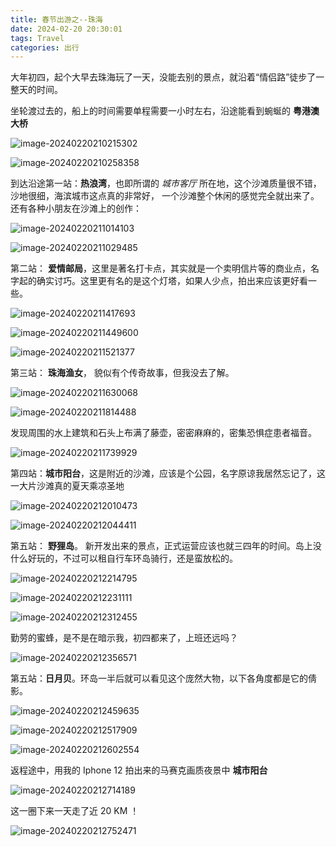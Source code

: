 ```yaml
---
title: 春节出游之--珠海
date: 2024-02-20 20:30:01
tags: Travel
categories: 出行 
---
```


大年初四，起个大早去珠海玩了一天，没能去别的景点，就沿着“情侣路”徒步了一整天的时间。



坐轮渡过去的，船上的时间需要单程需要一小时左右，沿途能看到蜿蜒的 **粤港澳大桥**

![image-20240220210215302](春节出游之-珠海/image-20240220210215302.png)

![image-20240220210258358](春节出游之-珠海/image-20240220210258358.png)

到达沿途第一站：**热浪湾**，也即所谓的 *城市客厅* 所在地，这个沙滩质量很不错，沙地很细，海滨城市这点真的非常好， 一个沙滩整个休闲的感觉完全就出来了。还有各种小朋友在沙滩上的创作：

![image-20240220211014103](春节出游之-珠海/image-20240220211014103.png)

![image-20240220211029485](春节出游之-珠海/image-20240220211029485.png)

第二站： **爱情邮局**，这里是著名打卡点，其实就是一个卖明信片等的商业点，名字起的确实讨巧。这里更有名的是这个灯塔，如果人少点，拍出来应该更好看一些。

![image-20240220211417693](春节出游之-珠海/image-20240220211417693.png)

![image-20240220211449600](春节出游之-珠海/image-20240220211449600.png)

![image-20240220211521377](春节出游之-珠海/image-20240220211521377.png)

第三站： **珠海渔女**， 貌似有个传奇故事，但我没去了解。

![image-20240220211630068](春节出游之-珠海/image-20240220211630068.png)

![image-20240220211814488](春节出游之-珠海/image-20240220211814488.png)

发现周围的水上建筑和石头上布满了藤壶，密密麻麻的，密集恐惧症患者福音。

![image-20240220211739929](春节出游之-珠海/image-20240220211739929.png)

第四站：**城市阳台**，这是附近的沙滩，应该是个公园，名字原谅我居然忘记了，这一大片沙滩真的夏天乘凉圣地

![image-20240220212010473](春节出游之-珠海/image-20240220212010473.png)

![image-20240220212044411](春节出游之-珠海/image-20240220212044411.png)

第五站： **野狸岛**。 新开发出来的景点，正式运营应该也就三四年的时间。岛上没什么好玩的，不过可以租自行车环岛骑行，还是蛮放松的。

![image-20240220212214795](春节出游之-珠海/image-20240220212214795.png)

![image-20240220212231111](春节出游之-珠海/image-20240220212231111.png)

![image-20240220212312455](春节出游之-珠海/image-20240220212312455.png)

勤劳的蜜蜂，是不是在暗示我，初四都来了，上班还远吗？

![image-20240220212356571](春节出游之-珠海/image-20240220212356571.png)

第五站：**日月贝**。环岛一半后就可以看见这个庞然大物，以下各角度都是它的倩影。

![image-20240220212459635](春节出游之-珠海/image-20240220212459635.png)

![image-20240220212517909](春节出游之-珠海/image-20240220212517909.png)

![image-20240220212602554](春节出游之-珠海/image-20240220212602554.png)

返程途中，用我的 Iphone 12 拍出来的马赛克画质夜景中 **城市阳台**

![image-20240220212714189](春节出游之-珠海/image-20240220212714189.png)

这一圈下来一天走了近 20 KM ！

![image-20240220212752471](春节出游之-珠海/image-20240220212752471.png)
